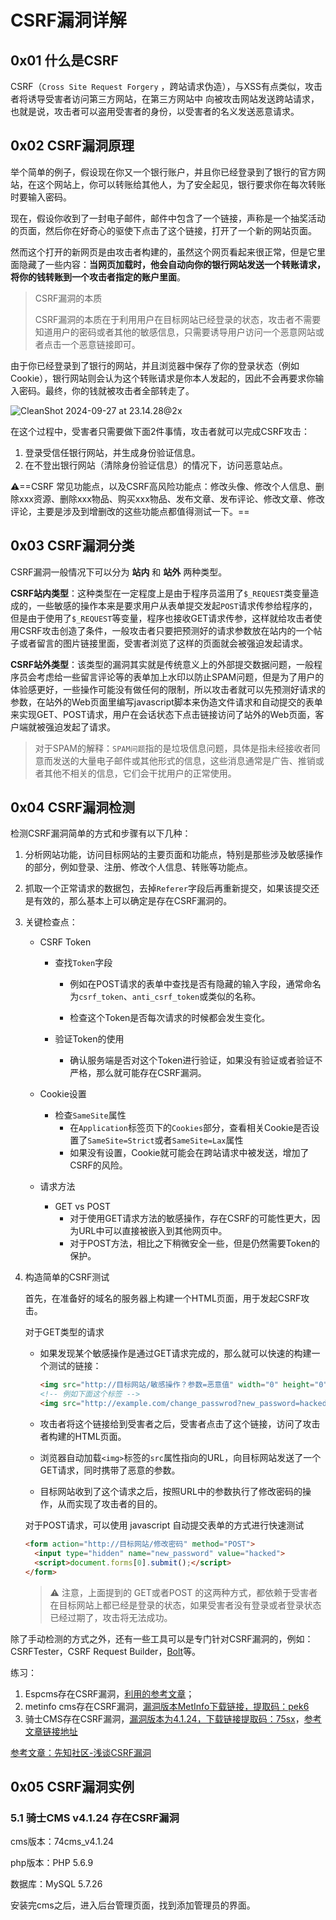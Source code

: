 # CSRF漏洞详解



## 0x01 什么是CSRF

CSRF（`Cross Site Request Forgery` ，跨站请求伪造），与XSS有点类似，攻击者将诱导受害者访问第三方网站，在第三方网站中 向被攻击网站发送跨站请求，也就是说，攻击者可以盗用受害者的身份，以受害者的名义发送恶意请求。



## 0x02 CSRF漏洞原理

举个简单的例子，假设现在你又一个银行账户，并且你已经登录到了银行的官方网站，在这个网站上，你可以转账给其他人，为了安全起见，银行要求你在每次转账时要输入密码。

现在，假设你收到了一封电子邮件，邮件中包含了一个链接，声称是一个抽奖活动的页面，然后你在好奇心的驱使下点击了这个链接，打开了一个新的网站页面。

然而这个打开的新网页是由攻击者构建的，虽然这个网页看起来很正常，但是它里面隐藏了一些内容：**当网页加载时，他会自动向你的银行网站发送一个转账请求，将你的钱转账到一个攻击者指定的账户里面**。

> CSRF漏洞的本质
>
> CSRF漏洞的本质在于利用用户在目标网站已经登录的状态，攻击者不需要知道用户的密码或者其他的敏感信息，只需要诱导用户访问一个恶意网站或者点击一个恶意链接即可。

由于你已经登录到了银行的网站，并且浏览器中保存了你的登录状态（例如Cookie），银行网站则会认为这个转账请求是你本人发起的，因此不会再要求你输入密码。最终，你的钱就被攻击者全部转走了。

![CleanShot 2024-09-27 at 23.14.28@2x](https://takuya-1305710862.cos.ap-shanghai.myqcloud.com/A1ways0nline/picCleanShot%202024-09-27%20at%2023.14.28@2x.png)

在这个过程中，受害者只需要做下面2件事情，攻击者就可以完成CSRF攻击：

1. 登录受信任银行网站，并生成身份验证信息。
2. 在不登出银行网站（清除身份验证信息）的情况下，访问恶意站点。



⚠️==CSRF 常见功能点，以及CSRF高风险功能点：修改头像、修改个人信息、删除xxx资源、删除xxx物品、购买xxx物品、发布文章、发布评论、修改文章、修改评论，主要是涉及到增删改的这些功能点都值得测试一下。==



## 0x03 CSRF漏洞分类

CSRF漏洞一般情况下可以分为 **站内** 和 **站外** 两种类型。

**CSRF站内类型**：这种类型在一定程度上是由于程序员滥用了`$_REQUEST`类变量造成的，一些敏感的操作本来是要求用户从表单提交发起`POST`请求传参给程序的，但是由于使用了`$_REQUEST`等变量，程序也接收GET请求传参，这样就给攻击者使用CSRF攻击创造了条件，一般攻击者只要把预测好的请求参数放在站内的一个帖子或者留言的图片链接里面，受害者浏览了这样的页面就会被强迫发起请求。

**CSRF站外类型**：该类型的漏洞其实就是传统意义上的外部提交数据问题，一般程序员会考虑给一些留言评论等的表单加上水印以防止SPAM问题，但是为了用户的体验感更好，一些操作可能没有做任何的限制，所以攻击者就可以先预测好请求的参数，在站外的Web页面里编写javascript脚本来伪造文件请求和自动提交的表单来实现GET、POST请求，用户在会话状态下点击链接访问了站外的Web页面，客户端就被强迫发起了请求。

> 对于SPAM的解释：`SPAM问题`指的是垃圾信息问题，具体是指未经接收者同意而发送的大量电子邮件或其他形式的信息，这些消息通常是广告、推销或者其他不相关的信息，它们会干扰用户的正常使用。



## 0x04 CSRF漏洞检测

检测CSRF漏洞简单的方式和步骤有以下几种：

1. 分析网站功能，访问目标网站的主要页面和功能点，特别是那些涉及敏感操作的部分，例如登录、注册、修改个人信息、转账等功能点。

2. 抓取一个正常请求的数据包，去掉`Referer`字段后再重新提交，如果该提交还是有效的，那么基本上可以确定是存在CSRF漏洞的。

3. 关键检查点：

   - CSRF Token

     - 查找`Token`字段

       - 例如在POST请求的表单中查找是否有隐藏的输入字段，通常命名为`csrf_token`、`anti_csrf_token`或类似的名称。

       - 检查这个Token是否每次请求的时候都会发生变化。

     - 验证Token的使用

       - 确认服务端是否对这个Token进行验证，如果没有验证或者验证不严格，那么就可能存在CSRF漏洞。

   - Cookie设置
     - 检查`SameSite`属性
       - 在`Application`标签页下的`Cookies`部分，查看相关Cookie是否设置了`SameSite=Strict`或者`SameSite=Lax`属性
       - 如果没有设置，Cookie就可能会在跨站请求中被发送，增加了CSRF的风险。
   - 请求方法
     - GET vs POST
       - 对于使用GET请求方法的敏感操作，存在CSRF的可能性更大，因为URL中可以直接被嵌入到其他网页中。
       - 对于POST方法，相比之下稍微安全一些，但是仍然需要Token的保护。

4. 构造简单的CSRF测试

   首先，在准备好的域名的服务器上构建一个HTML页面，用于发起CSRF攻击。

   对于GET类型的请求

   - 如果发现某个敏感操作是通过GET请求完成的，那么就可以快速的构建一个测试的链接：

     ```html
     <img src="http://目标网站/敏感操作？参数=恶意值" width="0" height="0">
     <!-- 例如下面这个标签 -->
     <img src="http://example.com/change_passwrod?new_password=hacked" with="0" height="0" >
     ```

   - 攻击者将这个链接给到受害者之后，受害者点击了这个链接，访问了攻击者构建的HTML页面。

   - 浏览器自动加载`<img>`标签的`src`属性指向的URL，向目标网站发送了一个GET请求，同时携带了恶意的参数。

   - 目标网站收到了这个请求之后，按照URL中的参数执行了修改密码的操作，从而实现了攻击者的目的。

   对于POST请求，可以使用 javascript 自动提交表单的方式进行快速测试

   ```html
   <form action="http://目标网站/修改密码" method="POST">
     <input type="hidden" name="new_password" value="hacked">
     <script>document.forms[0].submit();</script>
   </form>
   ```

   > ⚠️ 注意，上面提到的 GET或者POST 的这两种方式，都依赖于受害者在目标网站上都已经是登录的状态，如果受害者没有登录或者登录状态已经过期了，攻击将无法成功。



除了手动检测的方式之外，还有一些工具可以是专门针对CSRF漏洞的，例如：CSRFTester，CSRF Request Builder，[Bolt](https://github.com/s0md3v/Bolt)等。

练习：

1. Espcms存在CSRF漏洞，[利用的参考文章](https://blog.csdn.net/m0_63127854/article/details/131619867)；
2. metinfo cms存在CSRF漏洞，[漏洞版本MetInfo下载链接，提取码：pek6](https://pan.baidu.com/s/1ZgKx3BE3hmJkflJxundYSA)
3. 骑士CMS存在CSRF漏洞，[漏洞版本为4.1.24，下载链接提取码：75sx](https://pan.baidu.com/s/1U-I28J2DDTZkY1esQr9H4A)，[参考文章链接地址](https://www.cnblogs.com/wwcdg/p/15913892.html)

[参考文章：先知社区-浅谈CSRF漏洞](https://xz.aliyun.com/t/7450?time__1311=n4%2BxnD0Dy7GQDtAKx05%2BbW%3DIxmTuwBx7KQx)



## 0x05 CSRF漏洞实例

### 5.1 骑士CMS v4.1.24 存在CSRF漏洞

cms版本：74cms_v4.1.24

php版本：PHP 5.6.9

数据库：MySQL 5.7.26



安装完cms之后，进入后台管理页面，找到添加管理员的界面。

